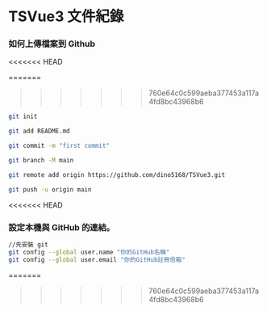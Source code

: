 # TSVue3 文件紀錄

### 如何上傳檔案到 Github
<<<<<<< HEAD

=======
>>>>>>> 760e64c0c599aeba377453a117a4fd8bc43968b6
```sh
git init

git add README.md

git commit -m "first commit"

git branch -M main

git remote add origin https://github.com/dino5168/TSVue3.git

git push -u origin main
```

<<<<<<< HEAD
### 設定本機與 GitHub 的連結。

```sh
//先安裝 git
git config --global user.name "你的GitHub名稱"
git config --global user.email "你的GitHub註冊信箱"

```
=======
>>>>>>> 760e64c0c599aeba377453a117a4fd8bc43968b6
